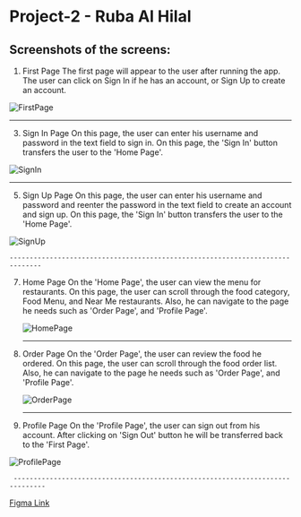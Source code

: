 # Project-2 - Ruba Al Hilal
## Screenshots of the screens:
1. First Page
   The first page will appear to the user after running the app. The user can click on Sign In if he has an account, or Sign Up to create an account.

   
![FirstPage](https://github.com/RubaAlHilal/Project-2/assets/73358612/54da1f2c-9021-4fcf-8b8b-9cc1ca51f88d)


   ------------------------------------------------------------------------------
3. Sign In Page
   On this page, the user can enter his username and password in the text field to sign in. On this page, the 'Sign In' button transfers the user to the 'Home Page'.


   
![SignIn](https://github.com/RubaAlHilal/Project-2/assets/73358612/b2962617-fa4b-4fea-a434-bfded78cbf17)

   ------------------------------------------------------------------------------
5. Sign Up Page
   On this page, the user can enter his username and password and reenter the password in the text field to create an account and sign up. On this page, the 'Sign In' button transfers the user to the 'Home Page'.

   
   
![SignUp](https://github.com/RubaAlHilal/Project-2/assets/73358612/5e2620be-11c8-4395-83df-c07ca55d3b49)

    ------------------------------------------------------------------------------
7. Home Page
   On the 'Home Page', the user can view the menu for restaurants. On this page, the user can scroll through the food category, Food Menu, and Near Me restaurants. Also, he can navigate to the page he needs such as 'Order Page', and  'Profile Page'.


   
   ![HomePage](https://github.com/RubaAlHilal/Project-2/assets/73358612/73ef3ee8-dc2a-46d9-9bc5-aea0adf2914f)

    ------------------------------------------------------------------------------
9. Order Page
    On the 'Order Page', the user can review the food he ordered. On this page, the user can scroll through the food order list. Also, he can navigate to the page he needs such as 'Order Page', and  'Profile Page'.



   ![OrderPage](https://github.com/RubaAlHilal/Project-2/assets/73358612/854ed5d8-c28e-4ff7-895c-435101684290)

   ------------------------------------------------------------------------------
11. Profile Page
    On the 'Profile Page', the user can sign out from his account. After clicking on 'Sign Out' button he will be transferred back to the 'First Page'.


    
![ProfilePage](https://github.com/RubaAlHilal/Project-2/assets/73358612/78e12a4e-c404-4380-a7e4-06ca1c1dd77e)

     ------------------------------------------------------------------------------

   















<a href="https://www.figma.com/file/9X5260T0MpVWxSgGr1f43y/Food-Delivery---Mobile-App-Design-(Community)?type=design&node-id=0%3A1&mode=design&t=vsewM5c2BJ6UKdX7-1"> Figma Link</a>
